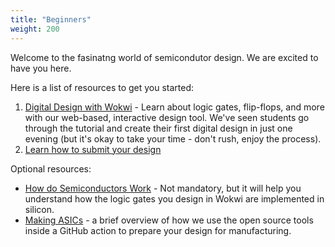 ```yaml
---
title: "Beginners"
weight: 200
---
```


Welcome to the fasinatng world of semicondutor design. We are excited to have you here.

Here is a list of resources to get you started:

1. [Digital Design with Wokwi](https://tinytapeout.com/digital_design/) - Learn about logic gates, flip-flops, and more with our web-based, interactive design tool. We've seen students go through the tutorial and create their first digital design in just one evening (but it's okay to take your time - don't rush, enjoy the process).
2. [Learn how to submit your design](https://www.youtube.com/watch?v=fCGPKdmM3Dc)

Optional resources:

- [How do Semiconductors Work](https://tinytapeout.com/siliwiz/) - Not mandatory, but it will help you understand how the logic gates you design in Wokwi are implemented in silicon.
- [Making ASICs](https://tinytapeout.com/making_asics/) - a brief overview of how we use the open source tools inside a GitHub action to prepare your design for manufacturing.


